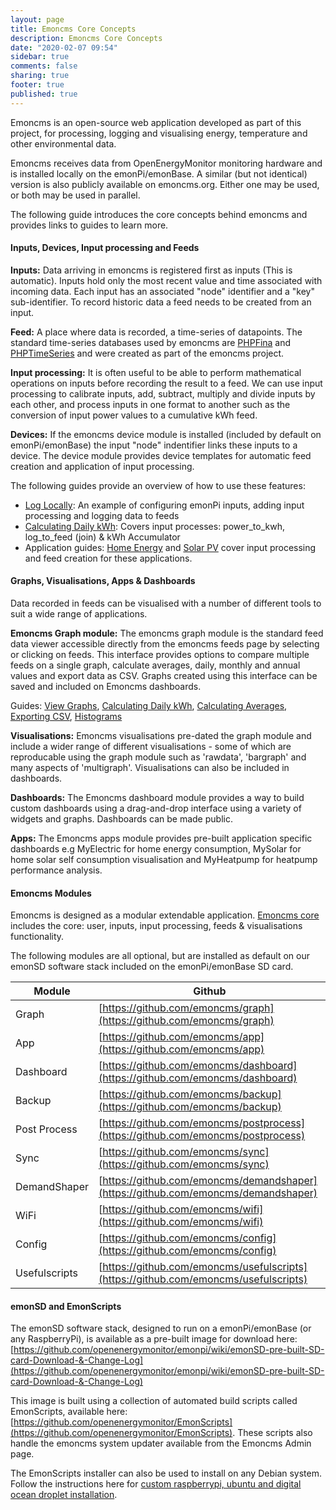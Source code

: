 ```yaml
---
layout: page
title: Emoncms Core Concepts
description: Emoncms Core Concepts
date: "2020-02-07 09:54"
sidebar: true
comments: false
sharing: true
footer: true
published: true
---
```


Emoncms is an open-source web application developed as part of this project, for processing, logging and visualising energy, temperature and other environmental data. 

Emoncms receives data from OpenEnergyMonitor monitoring hardware and is installed locally on the emonPi/emonBase. A similar (but not identical) version is also publicly available on emoncms.org. Either one may be used, or both may be used in parallel.

The following guide introduces the core concepts behind emoncms and provides links to guides to learn more.

#### Inputs, Devices, Input processing and Feeds

**Inputs:** Data arriving in emoncms is registered first as inputs (This is automatic). Inputs hold only the most recent value and time associated with incoming data. Each input has an associated "node" identifier and a "key" sub-identifier. To record historic data a feed needs to be created from an input.

**Feed:** A place where data is recorded, a time-series of datapoints. The standard time-series databases used by emoncms are [PHPFina](https://learn.openenergymonitor.org/electricity-monitoring/timeseries/Fixed-interval) and [PHPTimeSeries](https://learn.openenergymonitor.org/electricity-monitoring/timeseries/Variable-interval) and were created as part of the emoncms project.

**Input processing:** It is often useful to be able to perform mathematical operations on inputs before recording the result to a feed. We can use input processing to calibrate inputs, add, subtract, multiply and divide inputs by each other, and process inputs in one format to another such as the conversion of input power values to a cumulative kWh feed.

**Devices:** If the emoncms device module is installed (included by default on emonPi/emonBase) the input "node" indentifier links these inputs to a device. The device module provides device templates for automatic feed creation and application of input processing.

The following guides provide an overview of how to use these features:

- [Log Locally](/setup/local/): An example of configuring emonPi inputs, adding input processing and logging data to feeds
- [Calculating Daily kWh](/emoncms/daily-kwh/): Covers input processes: power_to_kwh, log_to_feed (join) & kWh Accumulator
- Application guides: [Home Energy](/applications/home-energy/) and [Solar PV](/applications/solar-pv/) cover input processing and feed creation for these applications.

#### Graphs, Visualisations, Apps & Dashboards

Data recorded in feeds can be visualised with a number of different tools to suit a wide range of applications.

**Emoncms Graph module:** The emoncms graph module is the standard feed data viewer accessible directly from the emoncms feeds page by selecting or clicking on feeds. This interface provides options to compare multiple feeds on a single graph, calculate averages, daily, monthly and annual values and export data as CSV. Graphs created using this interface can be saved and included on Emoncms dashboards. 

Guides: [View Graphs](/emoncms/graphs/), [Calculating Daily kWh](/emoncms/daily-kwh/), [Calculating Averages](/emoncms/daily-averages/), [Exporting CSV](/emoncms/export-csv/), [Histograms](/emoncms/histograms/)

**Visualisations:** Emoncms visualisations pre-dated the graph module and include a wider range of different visualisations - some of which are reproducable using the graph module such as 'rawdata', 'bargraph' and many aspects of 'multigraph'. Visualisations can also be included in dashboards.

**Dashboards:** The Emoncms dashboard module provides a way to build custom dashboards using a drag-and-drop interface using a variety of widgets and graphs. Dashboards can be made public.

**Apps:** The Emoncms apps module provides pre-built application specific dashboards e.g MyElectric for home energy consumption, MySolar for home solar self consumption visualisation and MyHeatpump for heatpump performance analysis.

#### Emoncms Modules

Emoncms is designed as a modular extendable application. [Emoncms core](https://github.com/emoncms/emoncms) includes the core: user, inputs, input processing, feeds & visualisations functionality.

The following modules are all optional, but are installed as default on our emonSD software stack included on the emonPi/emonBase SD card.

| Module | Github |
| ----------- | ----------- |
| Graph       | [https://github.com/emoncms/graph](https://github.com/emoncms/graph) |
| App       | [https://github.com/emoncms/app](https://github.com/emoncms/app) |
| Dashboard       | [https://github.com/emoncms/dashboard](https://github.com/emoncms/dashboard) |
| Backup       | [https://github.com/emoncms/backup](https://github.com/emoncms/backup) |
| Post Process       | [https://github.com/emoncms/postprocess](https://github.com/emoncms/postprocess) |
| Sync       | [https://github.com/emoncms/sync](https://github.com/emoncms/sync) |
| DemandShaper       | [https://github.com/emoncms/demandshaper](https://github.com/emoncms/demandshaper) |
| WiFi       | [https://github.com/emoncms/wifi](https://github.com/emoncms/wifi) |
| Config       | [https://github.com/emoncms/config](https://github.com/emoncms/config) |
| Usefulscripts       | [https://github.com/emoncms/usefulscripts](https://github.com/emoncms/usefulscripts) |

#### emonSD and EmonScripts

The emonSD software stack, designed to run on a emonPi/emonBase (or any RaspberryPi), is available as a pre-built image for download here: [https://github.com/openenergymonitor/emonpi/wiki/emonSD-pre-built-SD-card-Download-&-Change-Log](https://github.com/openenergymonitor/emonpi/wiki/emonSD-pre-built-SD-card-Download-&-Change-Log)

This image is built using a collection of automated build scripts called EmonScripts, available here: [https://github.com/openenergymonitor/EmonScripts](https://github.com/openenergymonitor/EmonScripts). These scripts also handle the emoncms system updater available from the Emoncms Admin page. 

The EmonScripts installer can also be used to install on any Debian system. Follow the instructions here for [custom raspberrypi, ubuntu and digital ocean droplet installation](https://github.com/openenergymonitor/EmonScripts/blob/master/install/readme.md).
